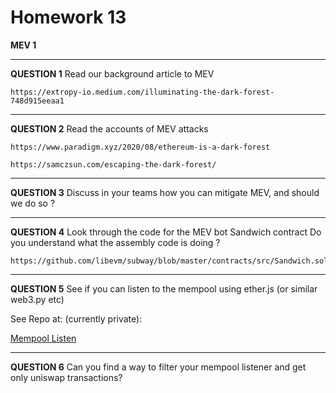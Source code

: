 # Homework 13

**MEV 1**

---

**QUESTION 1**
Read our background article to MEV

    https://extropy-io.medium.com/illuminating-the-dark-forest-748d915eeaa1

---

**QUESTION 2**
Read the accounts of MEV attacks

    https://www.paradigm.xyz/2020/08/ethereum-is-a-dark-forest

    https://samczsun.com/escaping-the-dark-forest/

---

**QUESTION 3**
Discuss in your teams how you can mitigate MEV, and
should we do so ?

---

**QUESTION 4**
Look through the code for the MEV bot Sandwich
contract
Do you understand what the assembly code is doing ?

    https://github.com/libevm/subway/blob/master/contracts/src/Sandwich.sol

---

**QUESTION 5**
See if you can listen to the mempool using ether.js (or
similar web3.py etc)

See Repo at: (currently private):

[Mempool Listen](https://github.com/ecorey/MempoolListen)

---

**QUESTION 6**
Can you find a way to filter your mempool listener and
get only uniswap transactions?
